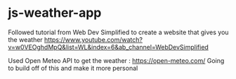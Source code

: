 # js-weather-app
Followed tutorial from Web Dev Simplified to create a website that gives you the weather
https://www.youtube.com/watch?v=w0VEOghdMpQ&list=WL&index=6&ab_channel=WebDevSimplified

Used Open Meteo API to get the weather : https://open-meteo.com/
Going to build off of this and make it more personal
